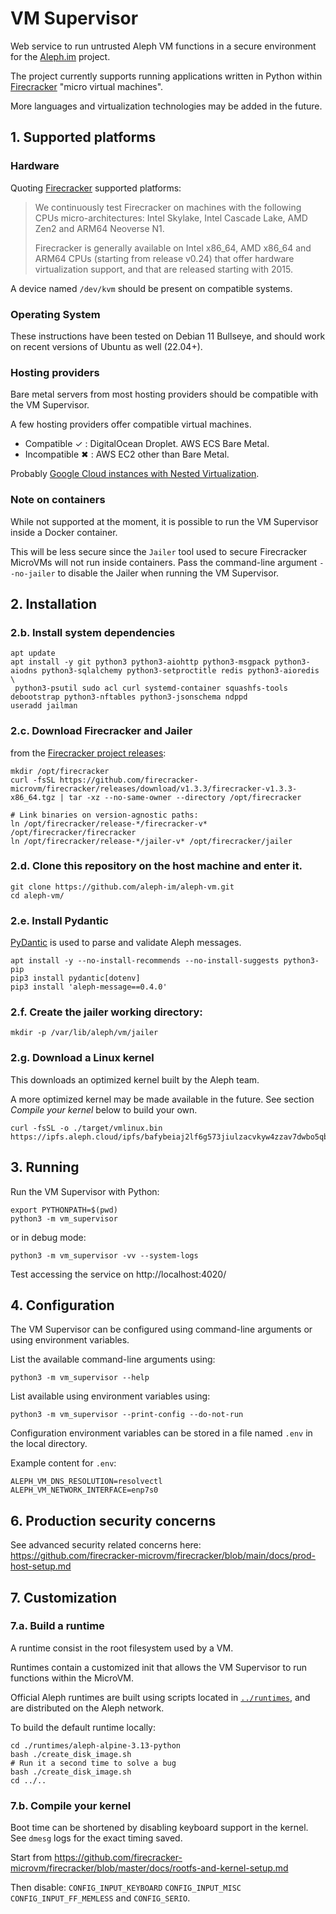 
# VM Supervisor

Web service to run untrusted Aleph VM functions in a secure environment
for the [Aleph.im](https://aleph.im/) project.

The project currently supports running applications written in Python 
within [Firecracker](https://github.com/firecracker-microvm/firecracker) 
"micro virtual machines". 

More languages and virtualization technologies may be added in the future.

## 1. Supported platforms

### Hardware

Quoting [Firecracker](https://github.com/firecracker-microvm/firecracker#supported-platforms)
supported platforms:

> We continuously test Firecracker on machines with the following CPUs micro-architectures: 
Intel Skylake, Intel Cascade Lake, AMD Zen2 and ARM64 Neoverse N1.
>
> Firecracker is generally available on Intel x86_64, AMD x86_64 and ARM64 CPUs 
> (starting from release v0.24) that offer hardware virtualization support, 
> and that are released starting with 2015. 

 A device named `/dev/kvm` should be present on compatible systems.

### Operating System

These instructions have been tested on Debian 11 Bullseye, and should work on recent versions
of Ubuntu as well (22.04+).

### Hosting providers

Bare metal servers from most hosting providers should be compatible with the VM Supervisor.

A few hosting providers offer compatible virtual machines.
- Compatible ✓ : DigitalOcean Droplet. AWS ECS Bare Metal. 
- Incompatible ✖ : AWS EC2 other than Bare Metal.

Probably [Google Cloud instances with Nested Virtualization](https://cloud.google.com/compute/docs/instances/enable-nested-virtualization-vm-instances).

### Note on containers

While not supported at the moment, it is possible to run the VM Supervisor inside a Docker
container. 

This will be less secure since the `Jailer` tool used to secure Firecracker MicroVMs
will not run inside containers. Pass the command-line argument `--no-jailer` to disable the Jailer
when running the VM Supervisor.

## 2. Installation

### 2.b. Install system dependencies

```shell
apt update
apt install -y git python3 python3-aiohttp python3-msgpack python3-aiodns python3-sqlalchemy python3-setproctitle redis python3-aioredis \
 python3-psutil sudo acl curl systemd-container squashfs-tools debootstrap python3-nftables python3-jsonschema ndppd
useradd jailman
```

### 2.c. Download Firecracker and Jailer
from the [Firecracker project releases](https://github.com/firecracker-microvm/firecracker/releases):
```shell
mkdir /opt/firecracker
curl -fsSL https://github.com/firecracker-microvm/firecracker/releases/download/v1.3.3/firecracker-v1.3.3-x86_64.tgz | tar -xz --no-same-owner --directory /opt/firecracker

# Link binaries on version-agnostic paths:
ln /opt/firecracker/release-*/firecracker-v* /opt/firecracker/firecracker
ln /opt/firecracker/release-*/jailer-v* /opt/firecracker/jailer
```

### 2.d. Clone this repository on the host machine and enter it.

```shell
git clone https://github.com/aleph-im/aleph-vm.git
cd aleph-vm/
````

### 2.e. Install Pydantic

[PyDantic](https://pydantic-docs.helpmanual.io/) 
is used to parse and validate Aleph messages.

```shell
apt install -y --no-install-recommends --no-install-suggests python3-pip
pip3 install pydantic[dotenv]
pip3 install 'aleph-message==0.4.0'
```

### 2.f. Create the jailer working directory:

```shell
mkdir -p /var/lib/aleph/vm/jailer
```

### 2.g. Download a Linux kernel

This downloads an optimized kernel built by the Aleph team.

A more optimized kernel may be made available in the future.
See section _Compile your kernel_ below to build your own.

```shell
curl -fsSL -o ./target/vmlinux.bin https://ipfs.aleph.cloud/ipfs/bafybeiaj2lf6g573jiulzacvkyw4zzav7dwbo5qbeiohoduopwxs2c6vvy
```

## 3. Running

Run the VM Supervisor with Python:
```shell
export PYTHONPATH=$(pwd)
python3 -m vm_supervisor
```
or in debug mode:
```shell
python3 -m vm_supervisor -vv --system-logs
```

Test accessing the service on
http://localhost:4020/

## 4. Configuration

The VM Supervisor can be configured using command-line arguments or using environment variables.

List the available command-line arguments using:
```shell
python3 -m vm_supervisor --help
```

List available using environment variables using:
```shell
python3 -m vm_supervisor --print-config --do-not-run
```

Configuration environment variables can be stored in a file named `.env` in the local directory.

Example content for `.env`:
```shell
ALEPH_VM_DNS_RESOLUTION=resolvectl
ALEPH_VM_NETWORK_INTERFACE=enp7s0
```

## 6. Production security concerns

See advanced security related concerns here:
https://github.com/firecracker-microvm/firecracker/blob/main/docs/prod-host-setup.md

## 7. Customization

### 7.a. Build a runtime

A runtime consist in the root filesystem used by a VM.

Runtimes contain a customized init that allows the VM Supervisor to run
functions within the MicroVM.

Official Aleph runtimes are built using scripts located in [`../runtimes`](../runtimes), and are distributed on the Aleph network.

To build the default runtime locally:

```shell
cd ./runtimes/aleph-alpine-3.13-python
bash ./create_disk_image.sh
# Run it a second time to solve a bug
bash ./create_disk_image.sh
cd ../..
```

### 7.b. Compile your kernel

Boot time can be shortened by disabling keyboard support in the kernel.
See `dmesg` logs for the exact timing saved.

Start from https://github.com/firecracker-microvm/firecracker/blob/master/docs/rootfs-and-kernel-setup.md

Then disable:
`CONFIG_INPUT_KEYBOARD`
`CONFIG_INPUT_MISC`
`CONFIG_INPUT_FF_MEMLESS` and
`CONFIG_SERIO`.
